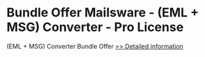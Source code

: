 # Bundle Offer Mailsware - (EML + MSG) Converter - Pro License
(EML + MSG) Converter Bundle Offer
[>> Detailed information](https://secure.shareit.com/shareit/product.html?productid=300998524&affiliateid=200057808)